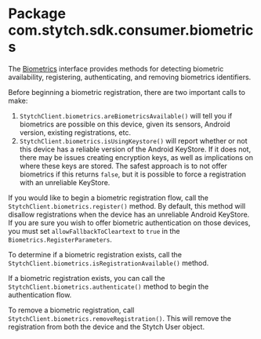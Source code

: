 # Package com.stytch.sdk.consumer.biometrics
The [Biometrics](Biometrics.kt) interface provides methods for detecting biometric availability, registering, authenticating, and removing biometrics identifiers.

Before beginning a biometric registration, there are two important calls to make:
1. `StytchClient.biometrics.areBiometricsAvailable()` will tell you if biometrics are possible on this device, given its sensors, Android version, existing registrations, etc.
2. `StytchClient.biometrics.isUsingKeystore()` will report whether or not this device has a reliable version of the Android KeyStore. If it does not, there may be issues creating encryption keys, as well as implications on where these keys are stored. The safest approach is to not offer biometrics if this returns `false`, but it is possible to force a registration with an unreliable KeyStore.

If you would like to begin a biometric registration flow, call the `StytchClient.biometrics.register()` method. By default, this method will disallow registrations when the device has an unreliable Android KeyStore. If you are sure you wish to offer biometric authentication on those devices, you must set `allowFallbackToCleartext` to `true` in the `Biometrics.RegisterParameters`.

To determine if a biometric registration exists, call the `StytchClient.biometrics.isRegistrationAvailable()` method.

If a biometric registration exists, you can call the `StytchClient.biometrics.authenticate()` method to begin the authentication flow.

To remove a biometric registration, call `StytchClient.biometrics.removeRegistration()`. This will remove the registration from both the device and the Stytch User object.